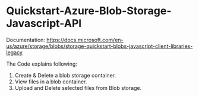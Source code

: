 # Quickstart-Azure-Blob-Storage-Javascript-API
Documentation: https://docs.microsoft.com/en-us/azure/storage/blobs/storage-quickstart-blobs-javascript-client-libraries-legacy


The Code explains following:
1) Create & Delete a blob storage container.
2) View files in a blob container.
3) Upload and Delete selected files from Blob storage.
